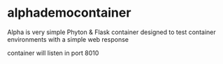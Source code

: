 # alphademocontainer
Alpha is very simple Phyton &amp; Flask container designed to test container environments with a simple web response 

container will listen in port 8010


